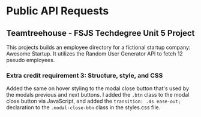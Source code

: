 # Public API Requests
## Teamtreehouse - FSJS Techdegree Unit 5 Project
This projects builds an employee directory for a fictional startup company: Awesome Startup. It utilizes the Random User Generator API to fetch 12 pseudo employees.

### Extra credit requirement 3: Structure, style, and CSS
Added the same on hover styling to the modal close button that's used by the modals previous and next buttons. I added the ```.btn``` class to the modal close button via JavaScript, and added the ```transition: .4s ease-out;``` declaration to the ```.modal-close-btn``` class in the styles.css file.